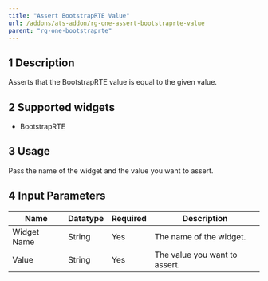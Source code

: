 ```yaml
---
title: "Assert BootstrapRTE Value"
url: /addons/ats-addon/rg-one-assert-bootstraprte-value
parent: "rg-one-bootstraprte"
---
```


## 1 Description

Asserts that the BootstrapRTE value is equal to the given value.

## 2 Supported widgets
 
* BootstrapRTE

## 3 Usage

Pass the name of the widget and the value you want to assert.

## 4 Input Parameters

Name | Datatype | Required | Description
---- | -------- | ------- |---------------
Widget Name | String | Yes | The name of the widget.
Value | String | Yes | The value you want to assert.
